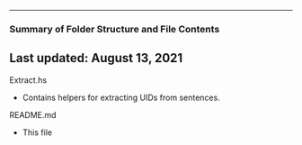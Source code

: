 --------------------------------------------------
### Summary of Folder Structure and File Contents
Last updated: August 13, 2021
--------------------------------------------------

Extract.hs
  - Contains helpers for extracting UIDs from sentences.

README.md
  - This file